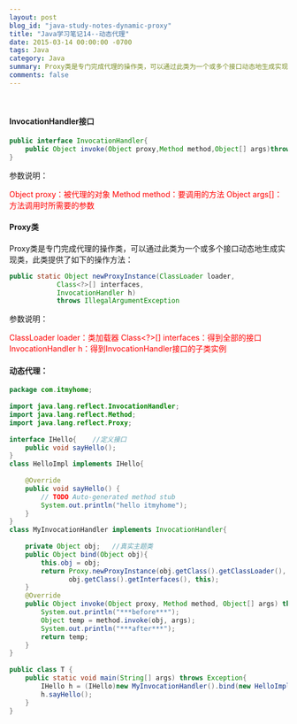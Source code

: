 ```yaml
---
layout: post
blog_id: "java-study-notes-dynamic-proxy"
title: "Java学习笔记14--动态代理"
date: 2015-03-14 00:00:00 -0700
tags: Java
category: Java
summary: Proxy类是专门完成代理的操作类，可以通过此类为一个或多个接口动态地生成实现类
comments: false
---
```

<br>

#### InvocationHandler接口

```java
public interface InvocationHandler{  
    public Object invoke(Object proxy,Method method,Object[] args)throws Throwable  
}
```

参数说明：

<span style="color:red">Object  proxy：被代理的对象</span>
<span style="color:red">Method  method：要调用的方法</span>
<span style="color:red">Object   args[]：方法调用时所需要的参数</span>

#### Proxy类

Proxy类是专门完成代理的操作类，可以通过此类为一个或多个接口动态地生成实现类，此类提供了如下的操作方法：

```java
public static Object newProxyInstance(ClassLoader loader,  
			Class<?>[] interfaces,  
			InvocationHandler h)  
			throws IllegalArgumentException 
```

参数说明：

<span style="color:red">ClassLoader  loader：类加载器</span>
<span style="color:red">Class<?>[]  interfaces：得到全部的接口</span>
<span style="color:red">InvocationHandler  h：得到InvocationHandler接口的子类实例</span>

#### 动态代理：

```java
package com.itmyhome;  
  
import java.lang.reflect.InvocationHandler;  
import java.lang.reflect.Method;  
import java.lang.reflect.Proxy;  
  
interface IHello{    //定义接口  
    public void sayHello();  
}  
class HelloImpl implements IHello{  
  
    @Override  
    public void sayHello() {  
        // TODO Auto-generated method stub  
        System.out.println("hello itmyhome");  
    }  
}  
class MyInvocationHandler implements InvocationHandler{  
  
    private Object obj;   //真实主题类  
    public Object bind(Object obj){  
        this.obj = obj;  
        return Proxy.newProxyInstance(obj.getClass().getClassLoader(),
			   obj.getClass().getInterfaces(), this);  
    }  
    @Override  
    public Object invoke(Object proxy, Method method, Object[] args) throws Throwable {  
        System.out.println("***before***");  
        Object temp = method.invoke(obj, args);  
        System.out.println("***after***");  
        return temp;  
    }  
}  
  
public class T {  
    public static void main(String[] args) throws Exception{  
        IHello h = (IHello)new MyInvocationHandler().bind(new HelloImpl());  
        h.sayHello();  
    }  
}
```

<br>